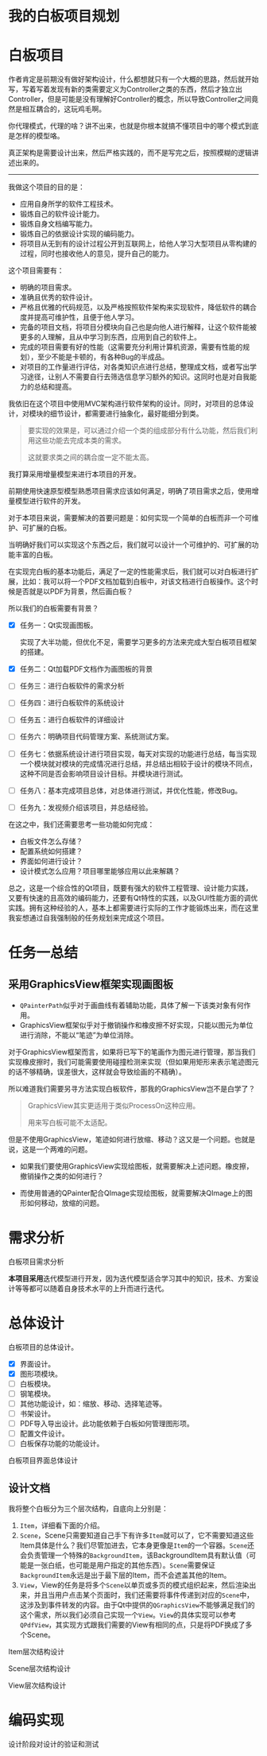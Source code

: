 # 我的白板项目规划

# 白板项目

作者肯定是前期没有做好架构设计，什么都想就只有一个大概的思路，然后就开始写，写着写着发现有新的类需要定义为Controller之类的东西，然后才独立出Controller，但是可能是没有理解好Controller的概念，所以导致Controller之间竟然是相互耦合的，这玩鸡毛啊。

你代理模式，代理的啥？讲不出来，也就是你根本就搞不懂项目中的哪个模式到底是怎样的模型咯。

真正架构是需要设计出来，然后严格实践的，而不是写完之后，按照模糊的逻辑讲述出来的。

---

我做这个项目的目的是：

* 应用自身所学的软件工程技术。
* 锻炼自己的软件设计能力。
* 锻炼自身文档编写能力。
* 锻炼自己的依据设计实现的编码能力。
* 将项目从无到有的设计过程公开到互联网上，给他人学习大型项目从零构建的过程，同时也接收他人的意见，提升自己的能力。

这个项目需要有：

* 明确的项目需求。
* 准确且优秀的软件设计。
* 严格且优雅的代码规范，以及严格按照软件架构来实现软件，降低软件的耦合度并提高可维护性，且便于他人学习。
* 完备的项目文档，将项目分模块向自己也是向他人进行解释，让这个软件能被更多的人理解，且从中学习到东西，应用到自己的软件上。
* 完成的项目需要有好的性能（这需要充分利用计算机资源，需要有性能的规划），至少不能是卡顿的，有各种Bug的半成品。
* 对项目的工作量进行评估，对各类知识点进行总结，整理成文档，或者写出学习途径，让别人不需要自行去筛选信息学习额外的知识。这同时也是对自我能力的总结和提高。

我依旧在这个项目中使用MVC架构进行软件架构的设计。同时，对项目的总体设计，对模块的细节设计，都需要进行抽象化，最好能细分到类。

> 要实现的效果是，可以通过介绍一个类的组成部分有什么功能，然后我们利用这些功能去完成本类的需求。
>
> 这就要求类之间的耦合度一定不能太高。

我打算采用增量模型来进行本项目的开发。

前期使用快速原型模型熟悉项目需求应该如何满足，明确了项目需求之后，使用增量模型进行软件的开发。

对于本项目来说，需要解决的首要问题是：如何实现一个简单的白板而非一个可维护、可扩展的白板。

当明确好我们可以实现这个东西之后，我们就可以设计一个可维护的、可扩展的功能丰富的白板。

在实现完白板的基本功能后，满足了一定的性能需求后，我们就可以对白板进行扩展，比如：我可以将一个PDF文档加载到白板中，对该文档进行白板操作。这个时候是否就是以PDF为背景，然后画白板？

所以我们的白板需要有背景？

* [X] 任务一：Qt实现画图板。

  实现了大半功能，但优化不足，需要学习更多的方法来完成大型白板项目框架的搭建。
* [x] 任务二：Qt加载PDF文档作为画图板的背景
* [ ] 任务三：进行白板软件的需求分析
* [ ] 任务四：进行白板软件的系统设计
* [ ] 任务五：进行白板软件的详细设计
* [ ] 任务六：明确项目代码管理方案、系统测试方案。
* [ ] 任务七：依据系统设计进行项目实现，每天对实现的功能进行总结，每当实现一个模块就对模块的完成情况进行总结，并总结出相较于设计的模块不同点，这种不同是否会影响项目设计目标。并模块进行测试。
* [ ] 任务八：基本完成项目总体，对总体进行测试，并优化性能，修改Bug。
* [ ] 任务九：发视频介绍该项目，并总结经验。

在这之中，我们还需要思考一些功能如何完成：

* 白板文件怎么存储？
* 配置系统如何搭建？
* 界面如何进行设计？
* 设计模式怎么应用？项目哪里能够应用以此来解耦？

总之，这是一个综合性的Qt项目，既要有强大的软件工程管理、设计能力实践，又要有快速的且高效的编码能力，还要有Qt特性的实践，以及GUI性能方面的调优实践。拥有这种经验的人，基本上都需要进行实际的工作才能锻炼出来，而在这里我妄想通过自我强制般的任务规划来完成这个项目。

# 任务一总结

## 采用GraphicsView框架实现画图板

* `QPainterPath`​似乎对于画曲线有着辅助功能，具体了解一下该类对象有何作用。
* GraphicsView框架似乎对于撤销操作和橡皮擦不好实现，只能以图元为单位进行消除，不能以“笔迹”为单位消除。

对于GraphicsView框架而言，如果将已写下的笔画作为图元进行管理，那当我们实现橡皮擦时，我们可能需要使用碰撞检测来实现（但如果用矩形来表示笔迹图元的话不够精确，误差很大，这样就会导致绘画的不精确）。

所以难道我们需要另寻方法实现白板软件，那我的GraphicsView岂不是白学了？

> GraphicsView其实更适用于类似ProcessOn这种应用。
>
> 用来写白板可能不太适配。

但是不使用GraphicsView，笔迹如何进行放缩、移动？这又是一个问题。也就是说，这是一个两难的问题。

* 如果我们要使用GraphicsView实现绘图板，就需要解决上述问题。橡皮擦，撤销操作之类的如何进行？

* 而使用普通的QPainter配合QImage实现绘图板，就需要解决QImage上的图形如何移动，放缩的问题。

# 需求分析

白板项目需求分析

**本项目采用**迭代模型进行开发，因为迭代模型适合学习其中的知识，技术、方案设计等等都可以随着自身技术水平的上升而进行迭代。

# 总体设计

白板项目的总体设计。

* [X] 界面设计。
* [x] 图形项模块。
* [ ] 白板模块。
* [ ] 钢笔模块。
* [ ] 其他功能设计，如：缩放、移动、选择笔迹等。
* [ ] 书架设计。
* [ ] PDF导入导出设计。此功能依赖于白板如何管理图形项。
* [ ] 配置文件设计。
* [ ] 白板保存功能的功能设计。

白板项目界面总体设计

## 设计文档

我将整个白板分为三个层次结构，自底向上分别是：

1. `Item`​，详细看下面的介绍。
2. `Scene`​，Scene只需要知道自己手下有许多`Item`​就可以了，它不需要知道这些Item具体是什么？我们尽管加进去，它本身更像是`Item`​的一个容器。`Scene`​还会负责管理一个特殊的`BackgroundItem`​，该BackgroundItem具有默认值（可能是一张白纸，也可能是用户指定的其他东西）。`Scene`​需要保证`BackgroundItem`​永远是出于最下层的Item，而不会遮盖其他的Item。
3. `View`​，View的任务是将多个`Scene`​以单页或多页的模式组织起来，然后渲染出来，并且当用户点击某个页面时，我们还需要将事件传递到对应的`Scene`​中，这涉及到事件转发的内容。由于Qt中提供的`QGraphicsView`​不能够满足我们的这个需求，所以我们必须自己实现一个`View`​。`View`​的具体实现可以参考`QPdfView`​，其实现方式跟我们需要的View有相同的点，只是将PDF换成了多个Scene。

Item层次结构设计

Scene层次结构设计

View层次结构设计

# 编码实现

设计阶段对设计的验证和测试
